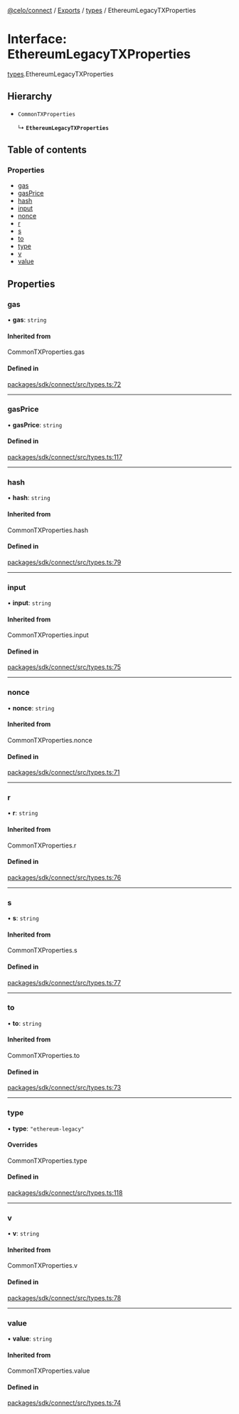 [@celo/connect](../README.md) / [Exports](../modules.md) / [types](../modules/types.md) / EthereumLegacyTXProperties

# Interface: EthereumLegacyTXProperties

[types](../modules/types.md).EthereumLegacyTXProperties

## Hierarchy

- `CommonTXProperties`

  ↳ **`EthereumLegacyTXProperties`**

## Table of contents

### Properties

- [gas](types.EthereumLegacyTXProperties.md#gas)
- [gasPrice](types.EthereumLegacyTXProperties.md#gasprice)
- [hash](types.EthereumLegacyTXProperties.md#hash)
- [input](types.EthereumLegacyTXProperties.md#input)
- [nonce](types.EthereumLegacyTXProperties.md#nonce)
- [r](types.EthereumLegacyTXProperties.md#r)
- [s](types.EthereumLegacyTXProperties.md#s)
- [to](types.EthereumLegacyTXProperties.md#to)
- [type](types.EthereumLegacyTXProperties.md#type)
- [v](types.EthereumLegacyTXProperties.md#v)
- [value](types.EthereumLegacyTXProperties.md#value)

## Properties

### gas

• **gas**: `string`

#### Inherited from

CommonTXProperties.gas

#### Defined in

[packages/sdk/connect/src/types.ts:72](https://github.com/celo-org/developer-tooling/blob/master/packages/sdk/connect/src/types.ts#L72)

___

### gasPrice

• **gasPrice**: `string`

#### Defined in

[packages/sdk/connect/src/types.ts:117](https://github.com/celo-org/developer-tooling/blob/master/packages/sdk/connect/src/types.ts#L117)

___

### hash

• **hash**: `string`

#### Inherited from

CommonTXProperties.hash

#### Defined in

[packages/sdk/connect/src/types.ts:79](https://github.com/celo-org/developer-tooling/blob/master/packages/sdk/connect/src/types.ts#L79)

___

### input

• **input**: `string`

#### Inherited from

CommonTXProperties.input

#### Defined in

[packages/sdk/connect/src/types.ts:75](https://github.com/celo-org/developer-tooling/blob/master/packages/sdk/connect/src/types.ts#L75)

___

### nonce

• **nonce**: `string`

#### Inherited from

CommonTXProperties.nonce

#### Defined in

[packages/sdk/connect/src/types.ts:71](https://github.com/celo-org/developer-tooling/blob/master/packages/sdk/connect/src/types.ts#L71)

___

### r

• **r**: `string`

#### Inherited from

CommonTXProperties.r

#### Defined in

[packages/sdk/connect/src/types.ts:76](https://github.com/celo-org/developer-tooling/blob/master/packages/sdk/connect/src/types.ts#L76)

___

### s

• **s**: `string`

#### Inherited from

CommonTXProperties.s

#### Defined in

[packages/sdk/connect/src/types.ts:77](https://github.com/celo-org/developer-tooling/blob/master/packages/sdk/connect/src/types.ts#L77)

___

### to

• **to**: `string`

#### Inherited from

CommonTXProperties.to

#### Defined in

[packages/sdk/connect/src/types.ts:73](https://github.com/celo-org/developer-tooling/blob/master/packages/sdk/connect/src/types.ts#L73)

___

### type

• **type**: ``"ethereum-legacy"``

#### Overrides

CommonTXProperties.type

#### Defined in

[packages/sdk/connect/src/types.ts:118](https://github.com/celo-org/developer-tooling/blob/master/packages/sdk/connect/src/types.ts#L118)

___

### v

• **v**: `string`

#### Inherited from

CommonTXProperties.v

#### Defined in

[packages/sdk/connect/src/types.ts:78](https://github.com/celo-org/developer-tooling/blob/master/packages/sdk/connect/src/types.ts#L78)

___

### value

• **value**: `string`

#### Inherited from

CommonTXProperties.value

#### Defined in

[packages/sdk/connect/src/types.ts:74](https://github.com/celo-org/developer-tooling/blob/master/packages/sdk/connect/src/types.ts#L74)
